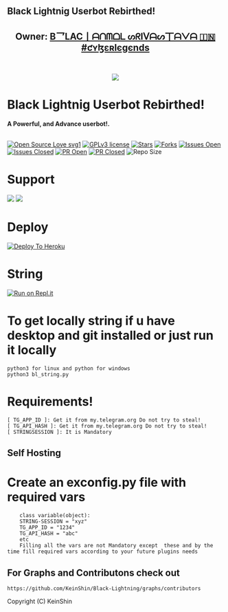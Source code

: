 ## Black Lightnig Userbot Rebirthed!

<h2 align="center"><b>Owner: <a href="https://telegram.dog/krish1303y">B乛LAC丨ᗩᑎᗰᗝᒪ ᔕᖇIᐯᗩᔕ丅ᗩᐯᗩ 🇮🇳 ⁪⁬⁮⁮⁮#ƈʏɮɛʀlєgєnds</a></b></h2>
<br>
<p align="center"><a href="https://t.me/lightning_support_grup"><img src="https://telegra.ph/file/07d55d71944a852ac6d5e.jpg"></a></p> 
</p>
<h1>Black Lightnig Userbot Rebirthed!</h1>
<b>A Powerful, and Advance userbot!.</b>
<br>
<br>

[![Open Source Love svg1](https://badges.frapsoft.com/os/v1/open-source.png?v=103)]( https://github.com/KeinShin/Black-Lightning)
[![GPLv3 license](https://img.shields.io/badge/License-GPLv3-blue.svg?&style=flat-square)]( https://github.com/KeinShin/Black-Lightning#copyright--license)
[![Stars](https://img.shields.io/github/stars/KeinShin/Black-Lightning?&style=flat-square)]( https://github.com/KeinShin/Black-Lightning/stargazers)
[![Forks](https://img.shields.io/github/forks/KeinShin/Black-Lightning?&style=flat-square)]( https://github.com/KeinShin/Black-Lightning/network/members)
[![Issues Open](https://img.shields.io/github/issues/KeinShin/Black-Lightning?&style=flat-square)]( https://github.com/KeinShin/Black-Lightning/issues)
[![Issues Closed](https://img.shields.io/github/issues-closed/KeinShin/Black-Lightning?&style=flat-square)]( https://github.com/KeinShin/Black-Lightning/issues?q=is:closed)
[![PR Open](https://img.shields.io/github/issues-pr/KeinShin/Black-Lightning?&style=flat-square)]( https://github.com/KeinShin/Black-Lightning/pulls)
[![PR Closed](https://img.shields.io/github/issues-pr-closed/KeinShin/Black-Lightning?&style=flat-square)]( https://github.com/KeinShin/Black-Lightning/pulls?q=is:closed)
![Repo Size](https://img.shields.io/github/repo-size/KeinShin/Black-Lightning?style=flat-square)
<br>




# Support
<a href="https://t.me/black_lightning_channel"><img src="https://img.shields.io/badge/Join-Support%20Channel-red.svg?style=for-the-badge&logo=Telegram"></a>
<a href="https://t.me/lightning_support_grup"><img src="https://img.shields.io/badge/Join-Support%20Group-blue.svg?style=for-the-badge&logo=Telegram"></a>




# Deploy

[![Deploy To Heroku](https://www.herokucdn.com/deploy/button.svg)](https://heroku.com/deploy?template=https://github.com/KeinShin/Black-Lightning/tree/rebirth)




# String

[![Run on Repl.it](https://repl.it/badge/github/KeinShin/Black-Lightning&theme=midnight-purple)](https://repl.it/@Anmol10H/Lightning-Repl#main.py)

# To get locally string if u have desktop and git installed or just run it locally 
```
python3 for linux and python for windows
python3 bl_string.py
```



# Requirements!


```
[ TG_APP_ID ]: Get it from my.telegram.org Do not try to steal!
[ TG_API_HASH ]: Get it from my.telegram.org Do not try to steal!
[ STRINGSESSION ]: It is Mandatory

```

## Self Hosting 
# Create an exconfig.py  file with required vars
```
    class variable(object):
    STRING-SESSION = "xyz"
    TG_APP_ID = "1234"
    TG_API_HASH = "abc"
    etc
    Filling all the vars are not Mandatory except  these and by the time fill required vars according to your future plugins needs

```





## For Graphs and Contributons check out

```
https://github.com/KeinShin/Black-Lightning/graphs/contributors
```





 Copyright (C) KeinShin
